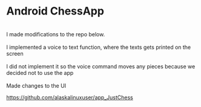 # Android ChessApp
 <br/>I made modifications to the repo below.<br/>
 <br/>I implemented a voice to text function, where the texts gets printed on the screen<br/>
 <br/>I did not implement it so the voice command moves any pieces because we decided not to use the app<br/>
 <br/>Made changes to the UI<br/>

 https://github.com/alaskalinuxuser/app_JustChess 
